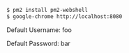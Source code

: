 ```sh
$ pm2 install pm2-webshell
$ google-chrome http://localhost:8080
```

Default Username: foo

Default Password: bar